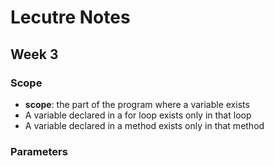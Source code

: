# Lecutre Notes
## Week 3

### Scope
* __scope__: the part of the program where a variable exists
 * A variable declared in a for loop exists only in that loop
 * A variable declared in a method exists only in that method

### Parameters
